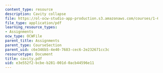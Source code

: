 ```yaml
---
content_type: resource
description: Cavity collapse
file: https://ol-ocw-studio-app-production.s3.amazonaws.com/courses/1-63-advanced-fluid-dynamics-of-the-environment-fall-2002/e3e552f2bcbeb281001d0acb44596e11_cavity.pdf
file_type: application/pdf
learning_resource_types:
- Assignments
ocw_type: OCWFile
parent_title: Assignments
parent_type: CourseSection
parent_uid: c6e346b5-4e40-7683-cec6-2e232671cc3c
resourcetype: Document
title: cavity.pdf
uid: e3e552f2-bcbe-b281-001d-0acb44596e11
---
```

